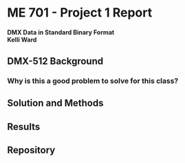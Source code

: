 # ME 701 - Project 1 Report
#### DMX Data in Standard Binary Format<br />Kelli Ward


## DMX-512 Background
### Why is this a good problem to solve for this class?
## Solution and Methods
## Results
## Repository
